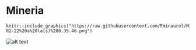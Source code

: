 # Mineria
```{r}
knitr::include_graphics("https://raw.githubusercontent.com/Fminaurol/Mineria/main/Captura%20de%20Pantalla%202022-02-22%20a%20la(s)%208.35.46.png")
```


![alt text](https://drive.google.com/file/d/1fWF-7ouJrK_zJ715PVBplLLze3px70Dy/view?usp=sharing)
